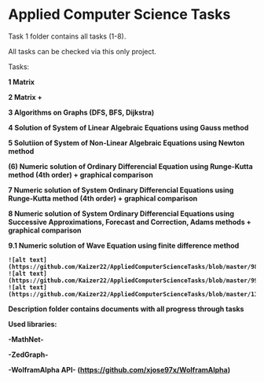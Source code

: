 # Applied Computer Science Tasks
Task 1 folder contains all tasks (1-8).

All tasks can be checked via this only project.

Tasks:

  <b>1 Matrix<b>
	
  <b>2 Matrix +<b>
	
  <b>3 Algorithms on Graphs (DFS, BFS, Dijkstra)<b>
	
  <b>4 Solution of System of Linear Algebraic Equations using Gauss method<b>
	
  <b>5 Solutiion of System of Non-Linear Algebraic Equations using Newton method<b>
	
  <b>(6) Numeric solution of Ordinary Differencial Equation using Runge-Kutta method (4th order) + graphical comparison<b> 
 
  <b>7  Numeric solution of System Ordinary Differencial Equations using Runge-Kutta method (4th order) + graphical comparison<b>
	
  <b>8  Numeric solution of System Ordinary Differencial Equations using Successive Approximations, Forecast and Correction, Adams methods + graphical comparison<b>
	
  <b>9.1 Numeric solution of Wave Equation using finite difference method<b>
	
	![alt text] (https://github.com/Kaizer22/AppliedComputerScienceTasks/blob/master/98.PNG)
	![alt text] (https://github.com/Kaizer22/AppliedComputerScienceTasks/blob/master/99.PNG)
	![alt text] (https://github.com/Kaizer22/AppliedComputerScienceTasks/blob/master/112.PNG)
Description folder contains documents with all progress through tasks

Used libraries:

-MathNet-

-ZedGraph-

-WolframAlpha API- (https://github.com/xjose97x/WolframAlpha)
